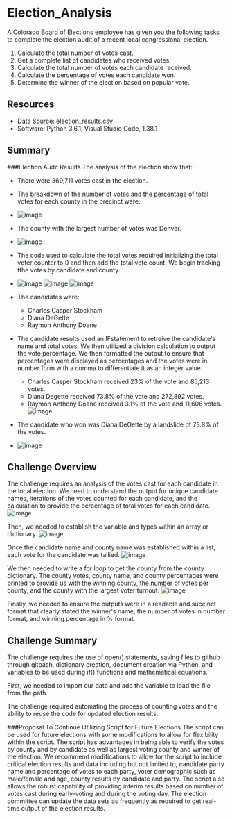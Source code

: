 # Election_Analysis
 
 A Colorado Board of Elections employee has given you the following tasks to complete the election audit of a recent local congressional election. 
 1. Calculate the total number of votes cast.
 2. Get a complete list of candidates who received votes. 
 3. Calculate the total number of votes each candidate received. 
 4. Calculate the percentage of votes each candidate won. 
 5. Determine the winner of the election based on popular vote.

 ## Resources
* Data Source: election_results.csv
* Software: Python 3.6.1, Visual Studio Code, 1.38.1

## Summary

###Election Audit Results
The analysis of the election show that:
* There were 369,711 votes cast in the election. 
* The breakdown of the number of votes and the percentage of total votes for each county in the precinct were:
* ![image](https://user-images.githubusercontent.com/115019829/198424809-dd43304b-a7cc-412b-9772-a841e433bbb8.png)
* The county with the largest number of votes was Denver. 
* ![image](https://user-images.githubusercontent.com/115019829/198425140-3b5768c9-71a4-44b5-86ed-26bc047d22e7.png)

* The code used to calculate the total votes required initializing the total voter counter to 0 and then add the total vote count. We begin tracking tthe votes by candidate and county. 
* ![image](https://user-images.githubusercontent.com/115019829/198423342-63923d26-85ed-4930-8c4d-90c508db1131.png)
![image](https://user-images.githubusercontent.com/115019829/198423395-cfa6a545-c52c-4e51-a6db-3f52516d6e14.png)
![image](https://user-images.githubusercontent.com/115019829/198423544-ffa92eaa-fc98-4e88-b1d4-0ab55ff0ce6a.png)

* The candidates were:
    * Charles Casper Stockham
    * Diana DeGette
    * Raymon Anthony Doane
* The candidate results used an IFstatement to retreive the candidate's name and total votes. We then utilized a division calculation to output the vote percentage. We then formatted the output to ensure that percentages were displayed as percentages and the votes were in number form with a comma to differentiate it as an integer value. 
    * Charles Casper Stockham received 23% of the vote and 85,213 votes.
    * Diana Degette received 73.8% of the vote and 272,892 votes.
    * Raymon Anthony Doane received 3.1% of the vote and 11,606 votes. 
![image](https://user-images.githubusercontent.com/115019829/198423829-48cafbb6-c99f-4dc6-af93-97f4f8475864.png)
* The candidate who won was Diana DeGette by a landslide of 73.8% of the votes.
* ![image](https://user-images.githubusercontent.com/115019829/198425582-af2d2f8f-6b33-4a56-bb80-8b6cae64a389.png)


## Challenge Overview

The challenge requires an analysis of the votes cast for each candidate in the local election. We need to understand the output for unique candidate names, iterations of the votes counted for each candidate, and the calculation to provide the percentage of total votes for each candidate.
![image](https://user-images.githubusercontent.com/115019829/198465659-1ff349d7-298c-4253-b720-d365b6292a38.png)

Then, we needed to establish the variable and types within an array or dictionary. 
![image](https://user-images.githubusercontent.com/115019829/198466702-df6a53ee-b5c0-4a1c-8cf9-13e57306a363.png)

Once the candidate name and county name was established within a list, each vote for the candidate was tallied. 
![image](https://user-images.githubusercontent.com/115019829/198467572-7427b9df-0422-475a-8cad-bd99c53bf3bc.png)

We then needed to write a for loop to get the county from the county dictionary. The county votes, county name, and county percentages were printed to provide us with the winning county, the number of votes per county, and the county with the largest voter turnout.
![image](https://user-images.githubusercontent.com/115019829/198468276-8b953ab6-e808-45bb-9cfb-e42af1b50329.png)

Finally, we needed to ensure the outputs were in a readable and succinct format that clearly stated the winner's name, the number of votes in number format, and winning percentage in % format.

## Challenge Summary
The challenge requires the use of open() statements, saving files to github through gitbash, dictionary creation, document creation via Python, and variables to be used during if() functions and mathematical equations.

First, we needed to import our data and add the variable to load the file from the path. 


The challenge required automating the process of counting votes and the ability to reuse the code for updated election results. 


###Proposal To Continue Utilizing Script for Future Elections
The script can be used for future elections with some modifications to allow for flexibility within the script. 
The script has advantages in being able to verify the votes by county and by candidate as well as largest voting county and winner of the election. 
We recommend modifications to allow for the script to include critical election results and data including but not limited to, candidate party name and percentage of votes to each party, voter demographic such as male/female and age, county results by candidate and party. 
The script also allows the robust capability of providing interim results based on number of votes cast during early-voting and during the voting day. The election committee can update the data sets as frequently as required to get real-time output of the election results. 

